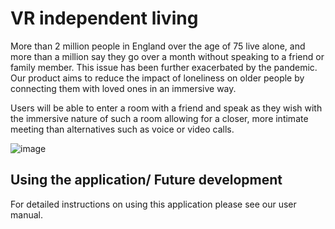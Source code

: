 # VR independent living

More than 2 million people in England over the age of 75 live alone, and more than a million say they go over a month without speaking to a friend or family member. This issue has been further exacerbated by the pandemic. Our product aims to reduce the impact of loneliness on older people by connecting them with loved ones in an immersive way. 

Users will be able to enter a room with a friend and speak as they wish with the immersive nature of such a room allowing for a closer, more intimate meeting than alternatives such as voice or video calls.

![image](https://www.google.com/url?sa=i&url=https%3A%2F%2Fwww.forbes.com%2Fsites%2Fsolrogers%2F2020%2F02%2F26%2Fhow-virtual-reality-is-benefiting-seniors%2F&psig=AOvVaw0GgUmp_1VPQ1c2EEQ-G6CU&ust=1647601946077000&source=images&cd=vfe&ved=0CAsQjRxqFwoTCNjIweOBzfYCFQAAAAAdAAAAABAD)


## Using the application/ Future development

For detailed instructions on using this application please see our user manual.
